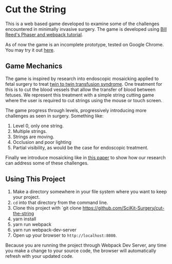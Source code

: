 # Cut the String

This is a web based game developed to examine some of the challenges encountered in minimally invasive surgery. The game is developed using [Bill Reed's Phaser and webpack tutorial](https://snowbillr.github.io/blog/2018-04-09-a-modern-web-development-setup-for-phaser-3/).

As of now the game is an incomplete prototype, tested on Google Chrome. You may try it out [here](https://scikit-surgery.github.io/cut-the-string/).

## Game Mechanics

The game is inspired by research into endoscopic mosaicking applied to fetal surgery to 
treat [twin to twin transfusion syndrome](https://en.wikipedia.org/wiki/Twin-to-twin_transfusion_syndrome). One treatment for this is to cut the blood vessels that allow the transfer of blood between fetuses. We represent this treatment with a simple string cutting game where the user is required to cut strings using the mouse or touch screen. 

The game progress through levels, progressively introducing more challenges as seen in surgery. Something like:

1. Level 0, only one string.
1. Multiple strings.
1. Strings are moving. 
1. Occlusion and poor lighting
1. Partial visibility, as would be the case for endoscopic treatment.

Finally we introduce mosaicking like in [this paper](https://discovery.ucl.ac.uk/id/eprint/1495954/) to show how our research can address some of these challenges. 

## Using This Project

1. Make a directory somewhere in your file system where you want to keep your project.
1. `cd` into that directory from the command line.
1. Clone this project with `git clone https://github.com/SciKit-Surgery/cut-the-string
1. yarn install
1. yarn run webpack
1. yarn run webpack-dev-server
1. Open up your browser to `http://localhost:8080`.

Because you are running the project through Webpack Dev Server, any time you make a change to your source code, the browser will automatically refresh with your updated code.
